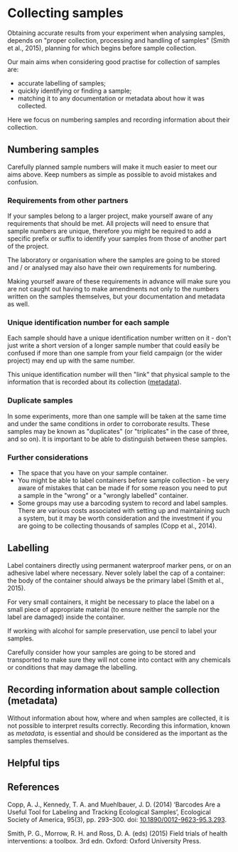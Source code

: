 # Collecting samples #

Obtaining accurate results from your experiment when analysing samples, depends on "proper collection, processing and handling of samples" (Smith et al., 2015), planning for which begins before sample collection. 

Our main aims when considering good practise for collection of samples are: 
* accurate labelling of samples;
* quickly identifying or finding a sample;
* matching it to any documentation or metadata about how it was collected.

Here we focus on numbering samples and recording information about their collection.

## Numbering samples ##

Carefully planned sample numbers will make it much easier to meet our aims above. Keep numbers as simple as possible to avoid mistakes and confusion.

### Requirements from other partners ###
 
If your samples belong to a larger project, make yourself aware of any requirements that should be met. All projects will need to ensure that sample numbers are unique, therefore you might be required to add a specific prefix or suffix to identify your samples from those of another part of the project.

The laboratory or organisation where the samples are going to be stored and / or analysed may also have their own requirements for numbering. 

Making yourself aware of these requirements in advance will make sure you are not caught out having to make amendments not only to the numbers written on the samples themselves, but your documentation and metadata as well. 

### Unique identification number for each sample ###

Each sample should have a unique identification number written on it - don't just write a short version of a longer sample number that could easily be confused if more than one sample from your field campaign (or the wider project) may end up with the same number.

This unique identification number will then "link" that physical sample to the information that is recorded about its collection ([metadata](#recording-information-about-sample-collection-metadata)).

### Duplicate samples ###

In some experiments, more than one sample will be taken at the same time and under the same conditions in order to corroborate results. These samples may be known as "duplicates" (or "triplicates" in the case of three, and so on). It is important to be able to distinguish between these samples.

### Further considerations ###

* The space that you have on your sample container.
* You might be able to label containers before sample collection - be very aware of mistakes that can be made if for some reason you need to put a sample in the "wrong" or a "wrongly labelled" container.
* Some groups may use a barcoding system to record and label samples. There are various costs associated with setting up and maintaining such a system, but it may be worth consideration and the investment if you are going to be collecting thousands of samples (Copp et al., 2014).  

## Labelling ##

Label containers directly using permanent waterproof marker pens, or on an adhesive label where necessary. Never solely label the cap of a container: the body of the container should always be the primary label (Smith et al., 2015).

For very small containers, it might be necessary to place the label on a small piece of appropriate material (to ensure neither the sample nor the label are damaged) inside the container.

If working with alcohol for sample preservation, use pencil to label your samples. 

Carefully consider how your samples are going to be stored and transported to make sure they will not come into contact with any chemicals or conditions that may damage the labelling.

## Recording information about sample collection (metadata) ##

Without information about how, where and when samples are collected, it is not possible to interpret results correctly. Recording this information, known as *metadata*, is essential and should be considered as the important as the samples themselves.

 

## Helpful tips ##

## References ##

Copp, A. J., Kennedy, T. A. and Muehlbauer, J. D. (2014) ‘Barcodes Are a Useful Tool for Labeling and Tracking Ecological Samples’, Ecological Society of America, 95(3), pp. 293–300. doi: [10.1890/0012-9623-95.3.293](https://doi.org/10.1890/0012-9623-95.3.293).

Smith, P. G., Morrow, R. H. and Ross, D. A. (eds) (2015) Field trials of health interventions: a toolbox. 3rd edn. Oxford: Oxford University Press.

